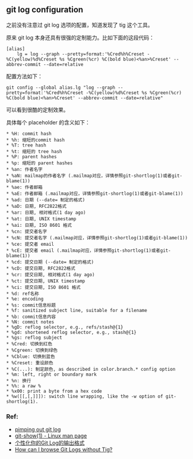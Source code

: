 ## git log configuration
之前没有注意过 git log 选项的配置，知道发现了 tig 这个工具。

原来 git log 本身还具有很强的定制能力。比如下面的这段代码：

	[alias]
		lg = log --graph --pretty=format:'%Cred%h%Creset -%C(yellow)%d%Creset %s %Cgreen(%cr) %C(bold blue)<%an>%Creset' --abbrev-commit --date=relative

配置方法如下：

	git config --global alias.lg "log --graph --pretty=format:'%Cred%h%Creset -%C(yellow)%d%Creset %s %Cgreen(%cr) %C(bold blue)<%an>%Creset' --abbrev-commit --date=relative"

可以看到很酷的定制效果。

具体每个 placeholder 的含义如下：

    * %H: commit hash
    * %h: 缩短的commit hash
    * %T: tree hash
    * %t: 缩短的 tree hash
    * %P: parent hashes
    * %p: 缩短的 parent hashes
    * %an: 作者名字
    * %aN: mailmap的作者名字 (.mailmap对应，详情参照git-shortlog(1)或者git-blame(1))
    * %ae: 作者邮箱
    * %aE: 作者邮箱 (.mailmap对应，详情参照git-shortlog(1)或者git-blame(1))
    * %ad: 日期 (--date= 制定的格式)
    * %aD: 日期, RFC2822格式
    * %ar: 日期, 相对格式(1 day ago)
    * %at: 日期, UNIX timestamp
    * %ai: 日期, ISO 8601 格式
    * %cn: 提交者名字
    * %cN: 提交者名字 (.mailmap对应，详情参照git-shortlog(1)或者git-blame(1))
    * %ce: 提交者 email
    * %cE: 提交者 email (.mailmap对应，详情参照git-shortlog(1)或者git-blame(1))
    * %cd: 提交日期 (--date= 制定的格式)
    * %cD: 提交日期, RFC2822格式
    * %cr: 提交日期, 相对格式(1 day ago)
    * %ct: 提交日期, UNIX timestamp
    * %ci: 提交日期, ISO 8601 格式
    * %d: ref名称
    * %e: encoding
    * %s: commit信息标题
    * %f: sanitized subject line, suitable for a filename
    * %b: commit信息内容
    * %N: commit notes
    * %gD: reflog selector, e.g., refs/stash@{1}
    * %gd: shortened reflog selector, e.g., stash@{1}
    * %gs: reflog subject
    * %Cred: 切换到红色
    * %Cgreen: 切换到绿色
    * %Cblue: 切换到蓝色
    * %Creset: 重设颜色
    * %C(...): 制定颜色, as described in color.branch.* config option
    * %m: left, right or boundary mark
    * %n: 换行
    * %%: a raw %
    * %x00: print a byte from a hex code
    * %w([[,[,]]]): switch line wrapping, like the -w option of git-shortlog(1).

### Ref:

 * [pimping out git log](http://www.jukie.net/bart/blog/pimping-out-git-log)
 * [git-show(1) - Linux man page](http://linux.die.net/man/1/git-show)
 * [个性化你的Git Log的输出格式](http://ruby-china.org/topics/939)
 * [How can I browse Git Logs without Tig?](http://stackoverflow.com/questions/8934765/how-can-i-browse-git-logs-without-tig)
